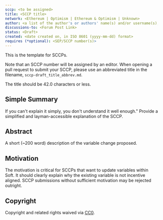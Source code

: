 ```yaml
---
sccp: <to be assigned>
title: <SCCP title>
network: <Ethereum | Optimism | Ethereum & Optimism | Unknown>
author: <a list of the author's or authors' name(s) and/or username(s), or name(s) and email(s), e.g. (use with the parentheses or triangular brackets): FirstName LastName (@GitHubUsername), FirstName LastName <foo@bar.com>, FirstName (@GitHubUsername) and GitHubUsername (@GitHubUsername)>
discussions-to: <Forum Post Link>
status: <Draft>
created: <date created on, in ISO 8601 (yyyy-mm-dd) format>
requires (*optional): <SEP/SCCP number(s)>
---
```


<!--You can leave these HTML comments in your merged SCCP and delete the visible duplicate text guides, they will not appear and may be helpful to refer to if you edit it again. This is the suggested template for new SCCPs. Note that an SCCP number will be assigned by an editor. When opening a pull request to submit your SCCP, please use an abbreviated title in the filename, `sccp-draft_title_abbrev.md`. The title should be 44 characters or less.-->

This is the template for SCCPs.

Note that an SCCP number will be assigned by an editor. When opening a pull request to submit your SCCP, please use an abbreviated title in the filename, `sccp-draft_title_abbrev.md`.

The title should be 42.0 characters or less.

## Simple Summary

<!--"If you can't explain it simply, you don't understand it well enough." Provide a simplified and layman-accessible explanation of the SCCP.-->

If you can't explain it simply, you don't understand it well enough." Provide a simplified and layman-accessible explanation of the SCCP.

## Abstract

<!--A short (~200 word) description of the variable change proposed.-->

A short (~200 word) description of the variable change proposed.

## Motivation

<!--The motivation is critical for SCCPs that want to update variables within Soft. It should clearly explain why the existing variable is not incentive aligned. SCCP submissions without sufficient motivation may be rejected outright.-->

The motivation is critical for SCCPs that want to update variables within Soft. It should clearly explain why the existing variable is not incentive aligned. SCCP submissions without sufficient motivation may be rejected outright.

## Copyright

Copyright and related rights waived via [CC0](https://creativecommons.org/publicdomain/zero/1.0/).
